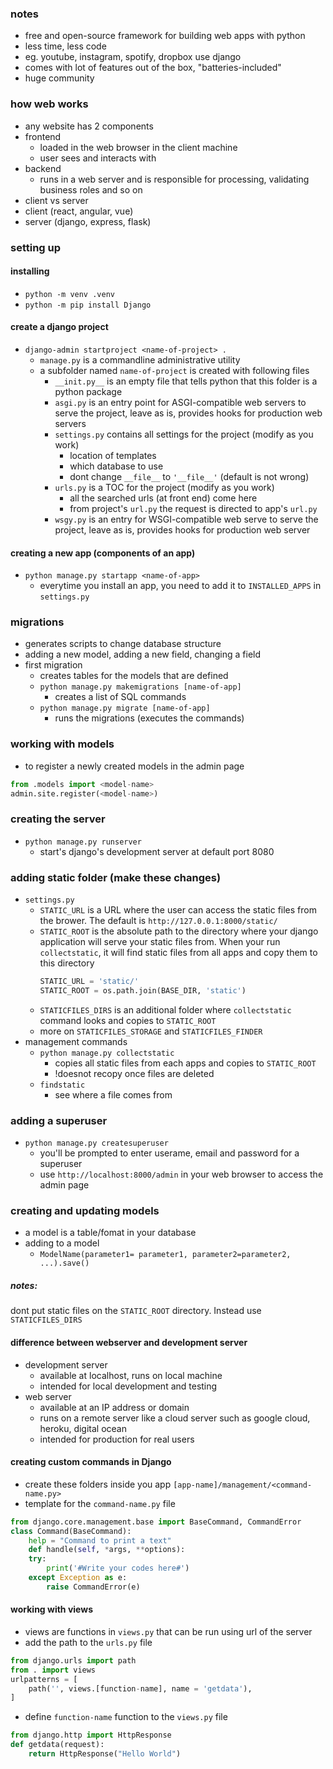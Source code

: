 ### notes
- free and open-source framework for building web apps with python
- less time, less code
- eg. youtube, instagram, spotify, dropbox use django
- comes with lot of features out of the box, "batteries-included"
- huge community

### how web works
- any website has 2 components
- frontend
    - loaded in the web browser in the client machine
    - user sees and interacts with
- backend
    - runs in a web server and is responsible for processing, validating business roles and so on
- client vs server
- client (react, angular, vue)
- server (django, express, flask) 


### setting up
#### installing
- `python -m venv .venv`
- `python -m pip install Django`
#### create a django project
- `django-admin startproject <name-of-project> .`
    - `manage.py` is a commandline administrative utility
    - a subfolder named `name-of-project` is created with following files
        - `__init.py__` is an empty file that tells python that this folder is a python package
        - `asgi.py` is an entry point for ASGI-compatible web servers to serve the project, leave as is, provides hooks for production web servers
        - `settings.py` contains all settings for the project (modify as you work)
            - location of templates
            - which database to use
            - dont change `__file__` to `'__file__'` (default is not wrong)
        - `urls.py` is a TOC for the project (modify as you work)
            - all the searched urls (at front end) come here
            - from project's `url.py` the request is directed to app's `url.py`
        - `wsgy.py` is an entry for WSGI-compatible web serve to serve the project, leave as is, provides hooks for production web server

#### creating a new app (components of an app)
- `python manage.py startapp <name-of-app>`
    - everytime you install an app, you need to add it to `INSTALLED_APPS` in `settings.py`

### migrations
- generates scripts to change database structure
- adding a new model, adding a new field, changing a field
- first migration
    - creates tables for the models that are defined
    - `python manage.py makemigrations [name-of-app]`
      - creates a list of SQL commands
    - `python manage.py migrate [name-of-app]`
      - runs the migrations (executes the commands)

### working with models
- to register a newly created models in the admin page
```py
from .models import <model-name>
admin.site.register(<model-name>)
```

### creating the server
- `python manage.py runserver`
    - start's django's development server at default port 8080

### adding static folder (make these changes)
- `settings.py`
    - `STATIC_URL` is a URL where the user can access the static files from the brower. The default is `http://127.0.0.1:8000/static/`
    - `STATIC_ROOT` is the absolute path to the directory where your django application will serve your static files from. When your run `collectstatic`, it will find static files from all apps and copy them to this directory
        ```py 
        STATIC_URL = 'static/' 
        STATIC_ROOT = os.path.join(BASE_DIR, 'static')
        ```
    - `STATICFILES_DIRS` is an additional folder where `collectstatic` command looks and copies to `STATIC_ROOT`
    - more on `STATICFILES_STORAGE` and `STATICFILES_FINDER`
- management commands
    - `python manage.py collectstatic`
        - copies all static files from each apps and copies to `STATIC_ROOT`
        - !doesnot recopy once files are deleted  
    - `findstatic`
        - see where a file comes from

### adding a superuser
- `python manage.py createsuperuser`
    - you'll be prompted to enter userame, email and password for a superuser
    - use `http://localhost:8000/admin` in your web browser to access the admin page


### creating and updating models
- a model is a table/fomat in your database
- adding to a model
  - `ModelName(parameter1= parameter1, parameter2=parameter2, ...).save()`

##### notes:
dont put static files on the `STATIC_ROOT` directory. Instead use `STATICFILES_DIRS`

#### difference between webserver and development server
-   development server 
    - available at localhost, runs on local machine
    - intended for local development and testing
- web server
    - available at an IP address or domain
    - runs on a remote server like a cloud server such as google cloud, heroku, digital ocean
    - intended for production for real users


#### creating custom commands in Django
- create these folders inside you app `[app-name]/management/<command-name.py>`
- template for the `command-name.py` file
```py
from django.core.management.base import BaseCommand, CommandError
class Command(BaseCommand):
    help = "Command to print a text"
    def handle(self, *args, **options):
    try:
        print('#Write your codes here#')
    except Exception as e:
        raise CommandError(e)
```


#### working with views
- views are functions in `views.py` that can be run using url of the server
- add the path to the `urls.py` file
```py
from django.urls import path
from . import views
urlpatterns = [
    path('', views.[function-name], name = 'getdata'),
]
```
- define `function-name` function to the `views.py` file
```py
from django.http import HttpResponse
def getdata(request):
    return HttpResponse("Hello World")
```